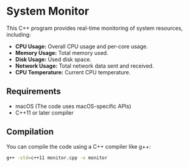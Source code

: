 # System Monitor

This C++ program provides real-time monitoring of system resources, including:

- **CPU Usage:** Overall CPU usage and per-core usage.
- **Memory Usage:** Total memory used.
- **Disk Usage:** Used disk space.
- **Network Usage:** Total network data sent and received.
- **CPU Temperature:** Current CPU temperature.

## Requirements

- macOS (The code uses macOS-specific APIs)
- C++11 or later compiler

## Compilation

You can compile the code using a C++ compiler like g++:

```bash
g++ -std=c++11 monitor.cpp -o monitor
